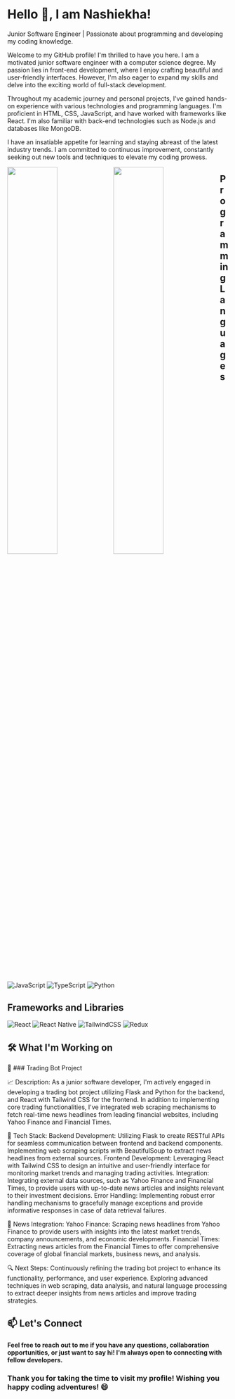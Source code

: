 # Hello 👋, I am Nashiekha!
Junior Software Engineer | Passionate about programming and developing my coding knowledge.

Welcome to my GitHub profile! I'm thrilled to have you here. I am a motivated junior software engineer with a computer science degree. My passion lies in front-end development, where I enjoy crafting beautiful and user-friendly interfaces. However, I'm also eager to expand my skills and delve into the exciting world of full-stack development.

Throughout my academic journey and personal projects, I've gained hands-on experience with various technologies and programming languages. I'm proficient in HTML, CSS, JavaScript, and have worked with frameworks like React. I'm also familiar with back-end technologies such as Node.js and databases like MongoDB.

I have an insatiable appetite for learning and staying abreast of the latest industry trends. I am committed to continuous improvement, constantly seeking out new tools and techniques to elevate my coding prowess.

<img align="left" width="47.5%" src="https://github-readme-stats.vercel.app/api?username=NashiekhaWillock&theme=vision-friendly-dark&show_icons=true"/>
<img align="left" width="47.5%" src="https://github-readme-stats.vercel.app/api/top-langs/?username=NashiekhaWillock&layout=compact"/>

## Programming Languages

![JavaScript](https://img.shields.io/badge/javascript-%23323330.svg?style=for-the-badge&logo=javascript&logoColor=%23F7DF1E)
![TypeScript](https://img.shields.io/badge/typescript-%23007ACC.svg?style=for-the-badge&logo=typescript&logoColor=white)
![Python](https://img.shields.io/badge/python-3670A0?style=for-the-badge&logo=python&logoColor=ffdd54)
## Frameworks and Libraries
![React](https://img.shields.io/badge/react-%2320232a.svg?style=for-the-badge&logo=react&logoColor=%2361DAFB)
![React Native](https://img.shields.io/badge/react_native-%2320232a.svg?style=for-the-badge&logo=react&logoColor=%2361DAFB)
![TailwindCSS](https://img.shields.io/badge/tailwindcss-%2338B2AC.svg?style=for-the-badge&logo=tailwind-css&logoColor=white)
![Redux](https://img.shields.io/badge/redux-%23593d88.svg?style=for-the-badge&logo=redux&logoColor=white)

## <strong>🛠️ What I'm Working on</strong>
🤖 ### Trading Bot Project

📈 Description: As a junior software developer, I'm actively engaged in developing a trading bot project utilizing Flask and Python for the backend, and React with Tailwind CSS for the frontend. In addition to implementing core trading functionalities, I've integrated web scraping mechanisms to fetch real-time news headlines from leading financial websites, including Yahoo Finance and Financial Times.

🔧 Tech Stack:
Backend Development: Utilizing Flask to create RESTful APIs for seamless communication between frontend and backend components. Implementing web scraping scripts with BeautifulSoup to extract news headlines from external sources.
Frontend Development: Leveraging React with Tailwind CSS to design an intuitive and user-friendly interface for monitoring market trends and managing trading activities.
Integration: Integrating external data sources, such as Yahoo Finance and Financial Times, to provide users with up-to-date news articles and insights relevant to their investment decisions.
Error Handling: Implementing robust error handling mechanisms to gracefully manage exceptions and provide informative responses in case of data retrieval failures.

📰 News Integration:
Yahoo Finance: Scraping news headlines from Yahoo Finance to provide users with insights into the latest market trends, company announcements, and economic developments.
Financial Times: Extracting news articles from the Financial Times to offer comprehensive coverage of global financial markets, business news, and analysis.

🔍 Next Steps:
Continuously refining the trading bot project to enhance its functionality, performance, and user experience. Exploring advanced techniques in web scraping, data analysis, and natural language processing to extract deeper insights from news articles and improve trading strategies.

## 📫 Let's Connect

#### Feel free to reach out to me if you have any questions, collaboration opportunities, or just want to say hi! I'm always open to connecting with fellow developers.

###  Thank you for taking the time to visit my profile! Wishing you happy coding adventures! 😄

